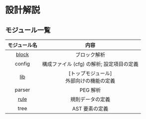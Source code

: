 # 設計解説

## モジュール一覧

|モジュール名|内容|
|:-:|:-:|
|[block](block/index.md)|ブロック解析|
|config|構成ファイル (cfg) の解析; 設定項目の定義|
|[lib](lib/index.md)|\[トップモジュール]<br>外部向けの機能の定義|
|parser|PEG 解析|
|[rule](rule/index.md)|規則データの定義|
|tree|AST 要素の定義|
